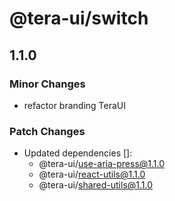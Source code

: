 # @tera-ui/switch

## 1.1.0

### Minor Changes

- refactor branding TeraUI

### Patch Changes

- Updated dependencies []:
  - @tera-ui/use-aria-press@1.1.0
  - @tera-ui/react-utils@1.1.0
  - @tera-ui/shared-utils@1.1.0
